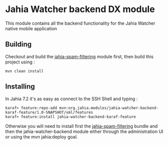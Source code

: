 # Jahia Watcher backend DX module
This module contains all the backend functionality for the Jahia Watcher native mobile application

## Building

Checkout and build the [jahia-spam-filtering](https://github.com/Jahia/jahia-spam-filtering) module first, then build 
this project using : 

    mvn clean install

## Installing

In Jahia 7.2 it's as easy as connect to the SSH Shell and typing : 

    karaf> feature:repo-add mvn:org.jahia.modules/jahia-watcher-backend-karaf-feature/1.0-SNAPSHOT/xml/features
    karaf> feature:install jahia-watcher-backend-karaf-feature
    
Otherwise you will need to install first the [jahia-spam-filtering](https://github.com/Jahia/jahia-spam-filtering) 
bundle and then the jahia-watcher-backend module either through the administration UI or using the mvn jahia:deploy goal.
